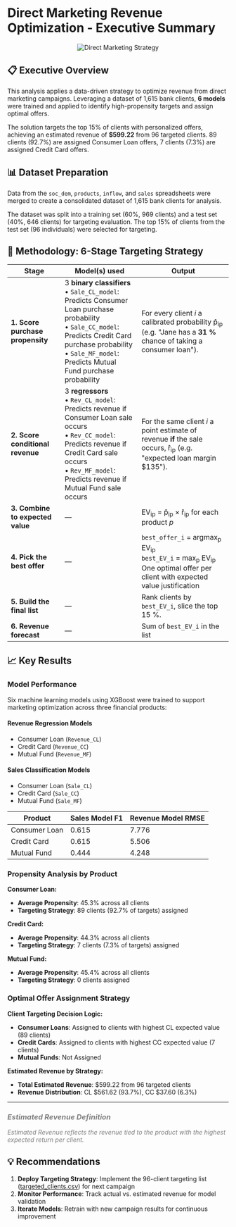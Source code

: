 # Direct Marketing Revenue Optimization - Executive Summary

<p align="center">
  <img src="https://miro.medium.com/v2/resize:fit:367/format:webp/1*DbTurClYzPthFSM8ZDfUmw.jpeg" alt="Direct Marketing Strategy">
</p>

## 📋 **Executive Overview**

This analysis applies a data-driven strategy to optimize revenue from direct marketing campaigns. Leveraging a dataset of 1,615 bank clients, **6 models** were trained and applied to identify high-propensity targets and assign optimal offers.

The solution targets the top 15% of clients with personalized offers, achieving an estimated revenue of **$599.22** from 96 targeted clients. 89 clients (92.7%) are assigned Consumer Loan offers, 7 clients (7.3%) are assigned Credit Card offers.

## 📊 **Dataset Preparation**
Data from the `soc_dem`, `products`, `inflow`, and `sales` spreadsheets were merged to create a consolidated dataset of 1,615 bank clients for analysis.

The dataset was split into a training set (60%, 969 clients) and a test set (40%, 646 clients) for targeting evaluation. The top 15% of clients from the test set (96 individuals) were selected for targeting.

## 🔬 **Methodology: 6-Stage Targeting Strategy**

| Stage                            | Model(s) used                                                                     | Output                                                                                                        |
| -------------------------------- | ------------------------------------------------------------------------------------------ | ------------------------------------------------------------------------------------------------------------------------------ |
| **1. Score purchase propensity** | 3 **binary classifiers**<br> • `Sale_CL_model`: Predicts Consumer Loan purchase probability <br> • `Sale_CC_model`: Predicts Credit Card purchase probability <br> • `Sale_MF_model`: Predicts Mutual Fund purchase probability | For every client *i* a calibrated probability p̂<sub>ip</sub> (e.g. "Jane has a **31 %** chance of taking a consumer loan").    |
| **2. Score conditional revenue** | 3 **regressors**<br> • `Rev_CL_model`: Predicts revenue if Consumer Loan sale occurs<br> • `Rev_CC_model`: Predicts revenue if Credit Card sale occurs <br> • `Rev_MF_model`: Predicts revenue if Mutual Fund sale occurs           | For the same client *i* a point estimate of revenue **if** the sale occurs, r̂<sub>ip</sub> (e.g. "expected loan margin \$135"). |
| **3. Combine to expected value** | —                                                                    | EV<sub>ip</sub> = p̂<sub>ip</sub> × r̂<sub>ip</sub> for each product *p*                                                |
| **4. Pick the best offer**       | —                                                                        | `best_offer_i` = argmax<sub>p</sub> EV<sub>ip</sub> <br>`best_EV_i` = max<sub>p</sub> EV<sub>ip</sub> <br>One optimal offer per client with expected value justification                         |
| **5. Build the final list**      | —                                                                   | Rank clients by `best_EV_i`, slice the top 15 %.                                                                               |
| **6. Revenue forecast**   | —                                                                           | Sum of `best_EV_i` in the list                                                                                                 |


## 📈 **Key Results**

### Model Performance
Six machine learning models using XGBoost were trained to support marketing optimization across three financial products:
#### Revenue Regression Models
- Consumer Loan (`Revenue_CL`)
- Credit Card (`Revenue_CC`)
- Mutual Fund (`Revenue_MF`)
#### Sales Classification Models
- Consumer Loan (`Sale_CL`)
- Credit Card (`Sale_CC`)
- Mutual Fund (`Sale_MF`)

| Product | Sales Model F1 | Revenue Model RMSE |
|---------|----------------|-------------------|
| Consumer Loan | 0.615 | 7.776 |
| Credit Card | 0.615 | 5.506 |
| Mutual Fund | 0.444 | 4.248 |

### Propensity Analysis by Product

**Consumer Loan:**
  - **Average Propensity**: 45.3% across all clients
  - **Targeting Strategy**: 89 clients (92.7% of targets) assigned

**Credit Card:**
  - **Average Propensity**: 44.3% across all clients
  - **Targeting Strategy**: 7 clients (7.3% of targets) assigned

**Mutual Fund:**
  - **Average Propensity**: 45.4% across all clients
  - **Targeting Strategy**: 0 clients assigned

### Optimal Offer Assignment Strategy

**Client Targeting Decision Logic:**
- **Consumer Loans**: Assigned to clients with highest CL expected value (89 clients)
- **Credit Cards**: Assigned to clients with highest CC expected value (7 clients)
- **Mutual Funds**: Not Assigned

**Estimated Revenue by Strategy:**
- **Total Estimated Revenue**: $599.22 from 96 targeted clients
- **Revenue Distribution**: CL $561.62 (93.7%), CC $37.60 (6.3%)

---

### <span style="color: gray;">*Estimated Revenue Definition*</span>  
<span style="color: gray;">*Estimated Revenue reflects the revenue tied to the product with the highest expected return per client.*</span>


## 💡 **Recommendations**
1. **Deploy Targeting Strategy**: Implement the 96-client targeting list ([targeted_clients.csv](./targeted_clients.csv)) for next campaign
2. **Monitor Performance**: Track actual vs. estimated revenue for model validation
3. **Iterate Models**: Retrain with new campaign results for continuous improvement
